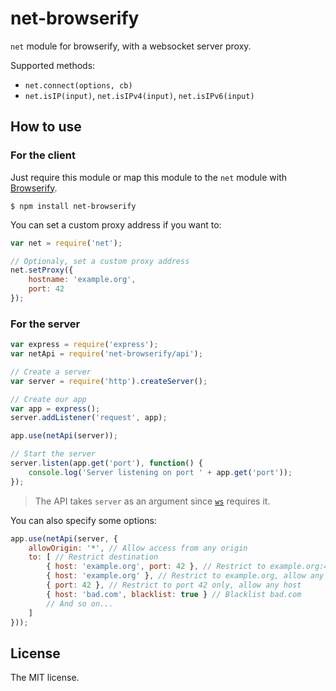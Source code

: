 net-browserify
==============

`net` module for browserify, with a websocket server proxy.

Supported methods:
* `net.connect(options, cb)`
* `net.isIP(input)`, `net.isIPv4(input)`, `net.isIPv6(input)`

How to use
----------

### For the client

Just require this module or map this module to the `net` module with [Browserify](https://github.com/substack/node-browserify).
```
$ npm install net-browserify
```

You can set a custom proxy address if you want to:
```js
var net = require('net');

// Optionaly, set a custom proxy address
net.setProxy({
	hostname: 'example.org',
	port: 42
});
```

### For the server

```js
var express = require('express');
var netApi = require('net-browserify/api');

// Create a server
var server = require('http').createServer();

// Create our app
var app = express();
server.addListener('request', app);

app.use(netApi(server));

// Start the server
server.listen(app.get('port'), function() {
	console.log('Server listening on port ' + app.get('port'));
});
```

> The API takes `server` as an argument since [`ws`](https://www.npmjs.org/package/ws) requires it.

You can also specify some options:
```js
app.use(netApi(server, {
	allowOrigin: '*', // Allow access from any origin
	to: [ // Restrict destination
		{ host: 'example.org', port: 42 }, // Restrict to example.org:42
		{ host: 'example.org' }, // Restrict to example.org, allow any port
		{ port: 42 }, // Restrict to port 42 only, allow any host
		{ host: 'bad.com', blacklist: true } // Blacklist bad.com
		// And so on...
	]
}));
```

License
-------

The MIT license.
